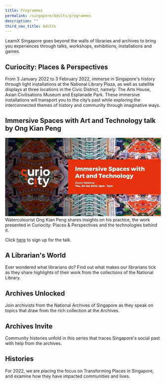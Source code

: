 ```yaml
---
title: Programmes
permalink: /singapore/Adults/programmes
description: ""
third_nav_title: Adults
---
```

<style type="text/css">
/* Links */
.content a { color: #322987; }
.content a:focus,
.content a:hover { color: #28216c; }

/* Button Outline */
.bp-button { padding-left: 1.5rem; padding-right: 1.5rem; }
.bp-button.is-primary-outline { border: 1px solid #322987; color: #322987; background-color: transparent; text-decoration: none; }
.bp-button.is-primary-outline:focus,
.bp-button.is-primary-outline:hover { border: 1px solid #322987; color: #cff2e8; background-color: #322987; text-decoration: none; }

/* Responsive Iframe */
.responsive-iframe { position: absolute; top: 0; left: 0; bottom: 0; right: 0; width: 100%; height: 100%; }
.responsive-iframe-container { position: relative; overflow: hidden; width: 100%; }
.responsive-iframe-container.ratio-16by9 { padding-top: 56.25%; }
.responsive-iframe-container.ratio-4by3 { padding-top: 75%; }
.responsive-iframe-container.ratio-3by2 { padding-top: 66.66%; }
.responsive-iframe-container.ratio-1by1 { padding-top: 100%; }

/* Click Box */
.clickbox { display: block; position: relative; width: 100%; padding-bottom: 56.25%; background-color: transparent; }
.clickbox span { padding: .5rem; }
.clickbox a { position: absolute; display: flex; width: 100%; height: 100%; align-items: center; justify-content: center; font-size: 1.25rem; text-align: center; text-decoration: none; text-transform: uppercase; }
.clickbox a:focus,
.clickbox a:hover { text-decoration: none; }

/* Mint Jade */
.clickbox.is-mint-jade { background-color: #dce5d3; color: #00b794; }
.clickbox.is-mint-jade a { color: #00b794; }
.clickbox.is-mint-jade a:focus,
.clickbox.is-mint-jade a:hover { background-color: #00b794; color: #dce5d3; } 
</style>

LearnX Singapore goes beyond the walls of libraries and archives to bring you experiences through talks, workshops, exhibitions, installations and games.

## Curiocity: Places & Perspectives
From 3 January 2022 to 3 February 2022, immerse in Singapore's history through light installations at the National Library Plaza, as well as satellite displays at three locations in the Civic District, namely: The Arts House, Asian Civilisations Museum and Esplanade Park. These immersive installations will transport you to the city’s past while exploring the interconnected themes of history and community through imaginative ways. 

## Immersive Spaces with Art and Technology talk by Ong Kian Peng
![Alt text for image on Isomer site](/images/singapore/singapore/Curiocity_OKP.jpg)
Watercolourist Ong Kian Peng shares insights on his practice, the work presented in Curiocity: Places & Perspectives and the technologies behind it.

Click [here](https://www.eventbrite.sg/e/immersive-spaces-with-art-and-technology-tickets-223847593177?aff=FB&fbclid=IwAR1AO3GYPNdjwAO-q1KWVHjQXFJNfu5bY4gWVvx9Go0KPiYJr7Mz3wqwcLw) to sign up for the talk.

## A Librarian's World
Ever wondered what librarians do? Find out what makes our librarians tick as they share highlights of their work from the collections of the National Library. 

## Archives Unlocked
Join archivists from the National Archives of Singapore as they speak on topics that draw from the rich collection at the Archives. 

## Archives Invite
Community histories unfold in this series that traces Singapore's social past with help from the archives.

## Histories
For 2022, we are placing the focus on Transforming Places in Singapore, and examine how they have impacted communities and lives.